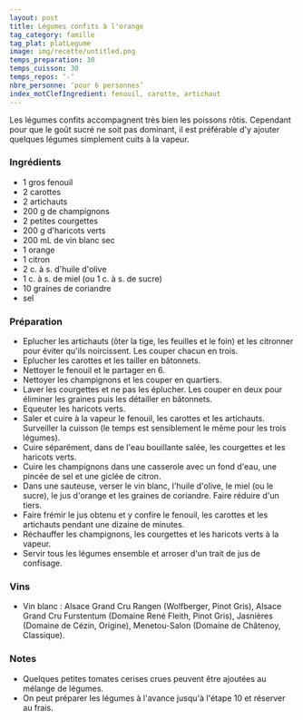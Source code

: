 ```yaml
---
layout: post
title: Légumes confits à l'orange
tag_category: famille
tag_plat: platLegume
image: img/recette/untitled.png
temps_preparation: 30
temps_cuisson: 30
temps_repos: ‘-‘
nbre_personne: ‘pour 6 personnes’
index_motClefIngredient: fenouil, carotte, artichaut
---
```

Les légumes confits accompagnent très bien les poissons rôtis. Cependant pour que le goût sucré ne soit pas dominant, il est préférable d'y ajouter quelques légumes simplement cuits à la vapeur.

### Ingrédients
* 1 gros fenouil
* 2 carottes
* 2 artichauts
* 200 g de champignons
* 2 petites courgettes
* 200 g d'haricots verts
* 200 mL de vin blanc sec
* 1 orange
* 1 citron
* 2 c. à s. d'huile d'olive
* 1 c. à s. de miel (ou 1 c. à s. de sucre)
* 10 graines de coriandre
* sel

### Préparation
* Eplucher les artichauts (ôter la tige, les feuilles et le foin) et les citronner pour éviter qu'ils noircissent. Les couper chacun en trois.
* Eplucher les carottes et les tailler en bâtonnets.
* Nettoyer le fenouil et le partager en 6.
* Nettoyer les champignons et les couper en quartiers.
* Laver les courgettes et ne pas les éplucher. Les couper en deux pour éliminer les graines puis les détailler en bâtonnets.
* Equeuter les haricots verts.
* Saler et cuire à la vapeur le fenouil, les carottes et les artichauts. Surveiller la cuisson (le temps est sensiblement le même pour les trois légumes).
* Cuire séparément, dans de l'eau bouillante salée, les courgettes et les haricots verts.
* Cuire les champignons dans une casserole avec un fond d'eau, une pincée de sel et une giclée de citron.
* Dans une sauteuse, verser le vin blanc, l'huile d'olive, le miel (ou le sucre), le jus d'orange et les graines de coriandre. Faire réduire d'un tiers.
* Faire frémir le jus obtenu et y confire le fenouil, les carottes et les artichauts pendant une dizaine de minutes.
* Réchauffer les champignons, les courgettes et les haricots verts à la vapeur.
* Servir tous les légumes ensemble et arroser d'un trait de jus de confisage.

### Vins
* Vin blanc : Alsace Grand Cru Rangen (Wolfberger, Pinot Gris), Alsace Grand Cru Furstentum (Domaine René Fleith, Pinot Gris), Jasnières (Domaine de Cézin, Origine), Menetou-Salon (Domaine de Châtenoy, Classique).

### Notes
* Quelques petites tomates cerises crues peuvent être ajoutées au mélange de légumes.
* On peut préparer les légumes à l'avance jusqu'à l'étape 10 et réserver au frais.
